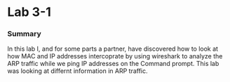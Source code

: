 # Lab 3-1

### Summary
In this lab I, and for some parts a partner, have discovered how to look at how MAC and IP addresses intercoprate by using wireshark to analyze the ARP traffic while we ping IP addresses on the Command prompt. This lab was looking at differnt information in ARP traffic.

